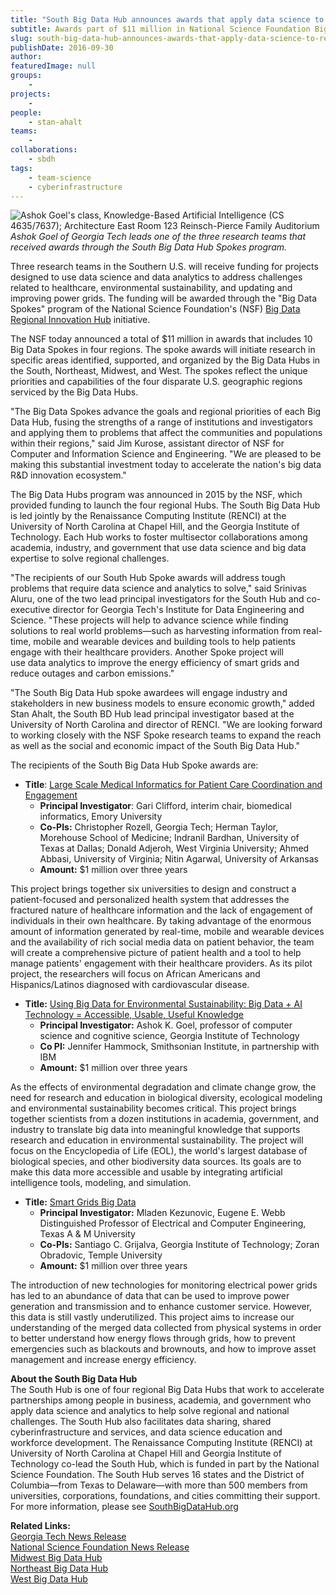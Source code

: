 ```yaml
---
title: "South Big Data Hub announces awards that apply data science to regional challenges"
subtitle: Awards part of $11 million in National Science Foundation Big Data Hub "Spoke" awards
slug: south-big-data-hub-announces-awards-that-apply-data-science-to-regional-challenges
publishDate: 2016-09-30
author: 
featuredImage: null
groups:
    - 
projects:
    - 
people:
    - stan-ahalt
teams: 
    - 
collaborations:
    - sbdh
tags:
    - team-science
    - cyberinfrastructure
---
```

![Ashok Goel's class, Knowledge-Based Artificial Intelligence (CS 4635/7637); Architecture East Room 123 Reinsch-Pierce Family Auditorium](https://renci.org/wp-content/uploads/2016/09/Ashok-300x200.jpg)  
_Ashok Goel of Georgia Tech leads one of the three research teams that received awards through the South Big Data Hub Spokes program._

Three research teams in the Southern U.S. will receive funding for projects designed to use data science and data analytics to address challenges related to healthcare, environmental sustainability, and updating and improving power grids. The funding will be awarded through the "Big Data Spokes" program of the National Science Foundation's (NSF) [Big Data Regional Innovation Hub](http://www.nsf.gov/news/news_summ.jsp?cntn_id=136784) initiative.

The NSF today announced a total of $11 million in awards that includes 10 Big Data Spokes in four regions. The spoke awards will initiate research in specific areas identified, supported, and organized by the Big Data Hubs in the South, Northeast, Midwest, and West. The spokes reflect the unique priorities and capabilities of the four disparate U.S. geographic regions serviced by the Big Data Hubs.

"The Big Data Spokes advance the goals and regional priorities of each Big Data Hub, fusing the strengths of a range of institutions and investigators and applying them to problems that affect the communities and populations within their regions," said Jim Kurose, assistant director of NSF for Computer and Information Science and Engineering. "We are pleased to be making this substantial investment today to accelerate the nation's big data R&D innovation ecosystem."

The Big Data Hubs program was announced in 2015 by the NSF, which provided funding to launch the four regional Hubs. The South Big Data Hub is led jointly by the Renaissance Computing Institute (RENCI) at the University of North Carolina at Chapel Hill, and the Georgia Institute of Technology. Each Hub works to foster multisector collaborations among academia, industry, and government that use data science and big data expertise to solve regional challenges.

"The recipients of our South Hub Spoke awards will address tough problems that require data science and analytics to solve," said Srinivas Aluru, one of the two lead principal investigators for the South Hub and co-executive director for Georgia Tech's Institute for Data Engineering and Science. "These projects will help to advance science while finding solutions to real world problems—such as harvesting information from real-time, mobile and wearable devices and building tools to help patients engage with their healthcare providers. Another Spoke project will use data analytics to improve the energy efficiency of smart grids and reduce outages and carbon emissions."

"The South Big Data Hub spoke awardees will engage industry and stakeholders in new business models to ensure economic growth," added Stan Ahalt, the South BD Hub lead principal investigator based at the University of North Carolina and director of RENCI. "We are looking forward to working closely with the NSF Spoke research teams to expand the reach as well as the social and economic impact of the South Big Data Hub."

The recipients of the South Big Data Hub Spoke awards are:

* **Title**: [Large Scale Medical Informatics for Patient Care Coordination and Engagement](http://www.nsf.gov/awardsearch/showAward?AWD_ID=1636933&HistoricalAwards=false)
  * **Principal Investigator**: Gari Clifford, interim chair, biomedical informatics, Emory University
  * **Co-PIs:** Christopher Rozell, Georgia Tech; Herman Taylor, Morehouse School of Medicine; Indranil Bardhan, University of Texas at Dallas; Donald Adjeroh, West Virginia University; Ahmed Abbasi, University of Virginia; Nitin Agarwal, University of Arkansas
  * **Amount:** $1 million over three years

This project brings together six universities to design and construct a patient-focused and personalized health system that addresses the fractured nature of healthcare information and the lack of engagement of individuals in their own healthcare. By taking advantage of the enormous amount of information generated by real-time, mobile and wearable devices and the availability of rich social media data on patient behavior, the team will create a comprehensive picture of patient health and a tool to help manage patients' engagement with their healthcare providers. As its pilot project, the researchers will focus on African Americans and Hispanics/Latinos diagnosed with cardiovascular disease.

* **Title:** [Using Big Data for Environmental Sustainability: Big Data + AI Technology = Accessible, Usable, Useful Knowledge](http://www.nsf.gov/awardsearch/showAward?AWD_ID=1636848&HistoricalAwards=false)
  * **Principal Investigator:** Ashok K. Goel, professor of computer science and cognitive science, Georgia Institute of Technology
  * **Co PI:** Jennifer Hammock, Smithsonian Institute, in partnership with IBM
  * **Amount:** $1 million over three years

As the effects of environmental degradation and climate change grow, the need for research and education in biological diversity, ecological modeling and environmental sustainability becomes critical. This project brings together scientists from a dozen institutions in academia, government, and industry to translate big data into meaningful knowledge that supports research and education in environmental sustainability. The project will focus on the Encyclopedia of Life (EOL), the world's largest database of biological species, and other biodiversity data sources. Its goals are to make this data more accessible and usable by integrating artificial intelligence tools, modeling, and simulation.

* **Title:** [Smart Grids Big Data](http://www.nsf.gov/awardsearch/showAward?AWD_ID=1636772&HistoricalAwards=false)
  * **Principal Investigator:** Mladen Kezunovic, Eugene E. Webb Distinguished Professor of Electrical and Computer Engineering, Texas A &amp; M University
  * **Co-PIs:** Santiago C. Grijalva, Georgia Institute of Technology; Zoran Obradovic, Temple University
  * **Amount:** $1 million over three years

The introduction of new technologies for monitoring electrical power grids has led to an abundance of data that can be used to improve power generation and transmission and to enhance customer service. However, this data is still vastly underutilized. This project aims to increase our understanding of the merged data collected from physical systems in order to better understand how energy flows through grids, how to prevent emergencies such as blackouts and brownouts, and how to improve asset management and increase energy efficiency.

**About the South Big Data Hub**  
The South Hub is one of four regional Big Data Hubs that work to accelerate partnerships among people in business, academia, and government who apply data science and analytics to help solve regional and national challenges. The South Hub also facilitates data sharing, shared cyberinfrastructure and services, and data science education and workforce development. The Renaissance Computing Institute (RENCI) at University of North Carolina at Chapel Hill and Georgia Institute of Technology co-lead the South Hub, which is funded in part by the National Science Foundation. The South Hub serves 16 states and the District of Columbia—from Texas to Delaware—with more than 500 members from universities, corporations, foundations, and cities committing their support.  For more information, please see [SouthBigDataHub.org](http://southbigdatahub.org/)

**Related Links:**  
[Georgia Tech News Release](http://www.news.gatech.edu/2016/09/28/addressing-environmental-challenges-big-data-and-artificial-intelligence)  
[National Science Foundation News Release](https://www.nsf.gov/news/news_summ.jsp?cntn_id=189864)  
[Midwest Big Data Hub](http://midwestbigdatahub.org/)  
[Northeast Big Data Hub](http://nebigdatahub.org/)  
[West Big Data Hub](http://westbigdatahub.org/)
